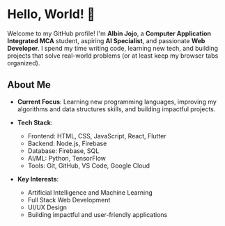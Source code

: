 # Hello, World! 👋

Welcome to my GitHub profile! I'm **Albin Jojo**, a **Computer Application Integrated MCA** student, aspiring **AI Specialist**, and passionate **Web Developer**. I spend my time writing code, learning new tech, and building projects that solve real-world problems (or at least keep my browser tabs organized).

## About Me

- **Current Focus**: Learning new programming languages, improving my algorithms and data structures skills, and building impactful projects.
- **Tech Stack**:  
  - Frontend: HTML, CSS, JavaScript, React, Flutter  
  - Backend: Node.js, Firebase  
  - Database: Firebase, SQL  
  - AI/ML: Python, TensorFlow  
  - Tools: Git, GitHub, VS Code, Google Cloud
  
- **Key Interests**:  
  - Artificial Intelligence and Machine Learning  
  - Full Stack Web Development  
  - UI/UX Design  
  - Building impactful and user-friendly applications
